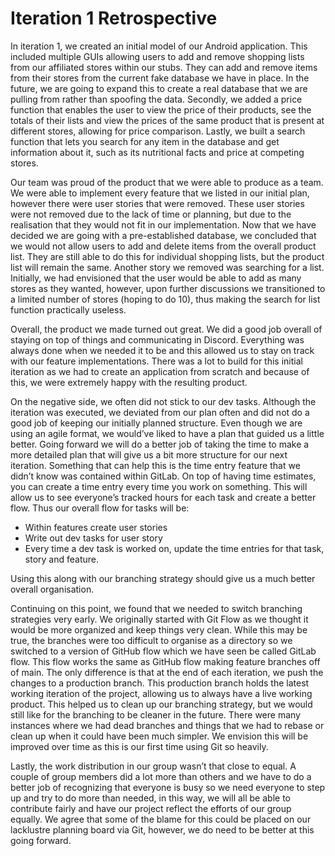 # Iteration 1 Retrospective

In iteration 1, we created an initial model of our Android application. This included multiple GUIs allowing users to add and remove shopping lists from our affiliated stores within our stubs. They can add and remove items from their stores from the current fake database we have in place. In the future, we are going to expand this to create a real database that we are pulling from rather than spoofing the data. Secondly, we added a price function that enables the user to view the price of their products, see the totals of their lists and view the prices of the same product that is present at different stores, allowing for price comparison. Lastly, we built a search function that lets you search for any item in the database and get information about it, such as its nutritional facts and price at competing stores.

Our team was proud of the product that we were able to produce as a team. We were able to implement every feature that we listed in our initial plan, however there were user stories that were removed. These user stories were not removed due to the lack of time or planning, but due to the realisation that they would not fit in our implementation. Now that we have decided we are going with a pre-established database, we concluded that we would not allow users to add and delete items from the overall product list. They are still able to do this for individual shopping lists, but the product list will remain the same. Another story we removed was searching for a list. Initially, we had envisioned that the user would be able to add as many stores as they wanted, however, upon further discussions we transitioned to a limited number of stores (hoping to do 10), thus making the search for list function practically useless.

Overall, the product we made turned out great. We did a good job overall of staying on top of things and communicating in Discord. Everything was always done when we needed it to be and this allowed us to stay on track with our feature implementations. There was a lot to build for this initial iteration as we had to create an application from scratch and because of this, we were extremely happy with the resulting product.

On the negative side, we often did not stick to our dev tasks. Although the iteration was executed, we deviated from our plan often and did not do a good job of keeping our initially planned structure. Even though we are using an agile format, we would’ve liked to have a plan that guided us a little better. Going forward we will do a better job of taking the time to make a more detailed plan that will give us a bit more structure for our next iteration. Something that can help this is the time entry feature that we didn’t know was contained within GitLab. On top of having time estimates, you can create a time entry every time you work on something. This will allow us to see everyone’s tracked hours for each task and create a better flow. Thus our overall flow for tasks will be:
* Within features create user stories
* Write out dev tasks for user story
* Every time a dev task is worked on, update the time entries for that task, story and feature.

Using this along with our branching strategy should give us a much better overall organisation.

Continuing on this point, we found that we needed to switch branching strategies very early. We originally started with Git Flow as we thought it would be more organized and keep things very clean. While this may be true, the branches were too difficult to organise as a directory so we switched to a version of GitHub flow which we have seen be called GitLab flow. This flow works the same as GitHub flow making feature branches off of main. The only difference is that at the end of each iteration, we push the changes to a production branch. This production branch holds the latest working iteration of the project, allowing us to always have a live working product. This helped us to clean up our branching strategy, but we would still like for the branching to be cleaner in the future. There were many instances where we had dead branches and things that we had to rebase or clean up when it could have been much simpler. We envision this will be improved over time as this is our first time using Git so heavily.

Lastly, the work distribution in our group wasn’t that close to equal. A couple of group members did a lot more than others and we have to do a better job of recognizing that everyone is busy so we need everyone to step up and try to do more than needed, in this way, we will all be able to contribute fairly and have our project reflect the efforts of our group equally. We agree that some of the blame for this could be placed on our lacklustre planning board via Git, however, we do need to be better at this going forward.